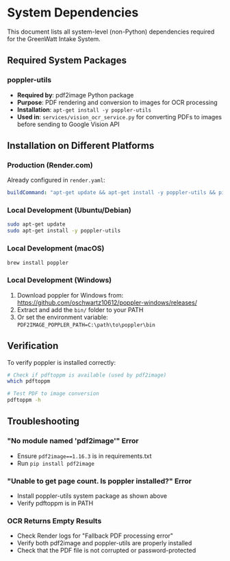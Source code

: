 # System Dependencies

This document lists all system-level (non-Python) dependencies required for the GreenWatt Intake System.

## Required System Packages

### poppler-utils
- **Required by**: pdf2image Python package
- **Purpose**: PDF rendering and conversion to images for OCR processing
- **Installation**: `apt-get install -y poppler-utils`
- **Used in**: `services/vision_ocr_service.py` for converting PDFs to images before sending to Google Vision API

## Installation on Different Platforms

### Production (Render.com)
Already configured in `render.yaml`:
```yaml
buildCommand: "apt-get update && apt-get install -y poppler-utils && pip install -r requirements.txt"
```

### Local Development (Ubuntu/Debian)
```bash
sudo apt-get update
sudo apt-get install -y poppler-utils
```

### Local Development (macOS)
```bash
brew install poppler
```

### Local Development (Windows)
1. Download poppler for Windows from: https://github.com/oschwartz10612/poppler-windows/releases/
2. Extract and add the `bin/` folder to your PATH
3. Or set the environment variable: `PDF2IMAGE_POPPLER_PATH=C:\path\to\poppler\bin`

## Verification

To verify poppler is installed correctly:
```bash
# Check if pdftoppm is available (used by pdf2image)
which pdftoppm

# Test PDF to image conversion
pdftoppm -h
```

## Troubleshooting

### "No module named 'pdf2image'" Error
- Ensure `pdf2image==1.16.3` is in requirements.txt
- Run `pip install pdf2image`

### "Unable to get page count. Is poppler installed?" Error
- Install poppler-utils system package as shown above
- Verify pdftoppm is in PATH

### OCR Returns Empty Results
- Check Render logs for "Fallback PDF processing error"
- Verify both pdf2image and poppler-utils are properly installed
- Check that the PDF file is not corrupted or password-protected